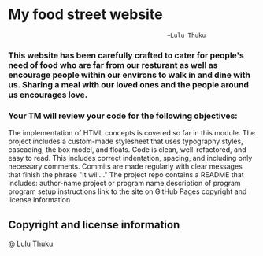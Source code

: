 # My food street website

                                                 ~Lulu Thuku

### This website has been carefully crafted to cater for people's need of food who are far from our resturant as well as encourage people within our environs to walk in and dine with us. Sharing a meal with our loved ones and the people around us encourages love.

### Your TM will review your code for the following objectives:

The implementation of HTML concepts is covered so far in this module.
The project includes a custom-made stylesheet that uses typography styles, cascading, the box model, and floats.
Code is clean, well-refactored, and easy to read. This includes correct indentation, spacing, and including only necessary comments.
Commits are made regularly with clear messages that finish the phrase "It will…"
The project repo contains a README that includes:
author-name
project or program name
description of program
program setup instructions
link to the site on GitHub Pages
copyright and license information

## Copyright and license information

@ Lulu Thuku
